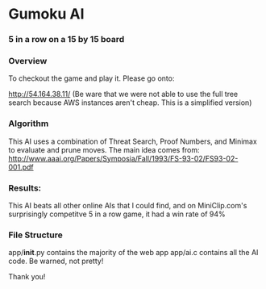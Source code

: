 # Gumoku AI
### 5 in a row on a 15 by 15 board

### Overview

To checkout the game and play it. Please go onto:

http://54.164.38.11/ (Be ware that we were not able to use the full tree search because AWS instances aren't cheap. This is a simplified version)


### Algorithm

This AI uses a combination of Threat Search, Proof Numbers, and Minimax to evaluate and prune moves. The main idea comes from:
http://www.aaai.org/Papers/Symposia/Fall/1993/FS-93-02/FS93-02-001.pdf

### Results:
This AI beats all other online AIs that I could find, and on MiniClip.com's surprisingly competitve 5 in a row game, it had a win rate of 94%

### File Structure

app/__init__.py contains the majority of the web app
app/ai.c contains all the AI code. Be warned, not pretty!

Thank you!
